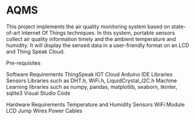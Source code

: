 # AQMS

This project implements the air quality monitoring system based on state-of-art Internet Of Things techniques. In this system, portable sensors collect air quality information timely and the ambient temperature and humidity. It will display the sensed data in a user-friendly format on an LCD and Thing Speak Cloud.

Pre-requisites 

Software Requirements
ThingSpeak IOT Cloud
Arduino IDE
Libraries
Sensors Libraries such as DHT.h, WiFi.h, LiquidCrystal_I2C.h
Machine Learning libraries such as numpy, pandas, matplotlib, seaborn, tkinter, sqlite3
Visual Studio Code

Hardware Requirements
Temperature and Humidity Sensors
WiFi Module
LCD
Jump Wires
Power Cables
